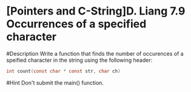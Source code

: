 # [Pointers and C-String]D. Liang 7.9 Occurrences of a specified character

#Description
Write a function that finds the number of occurences of a speified character in the string using the following header:

```c
int count(const char * const str, char ch)
```
#Hint
Don't submit the main() function.
